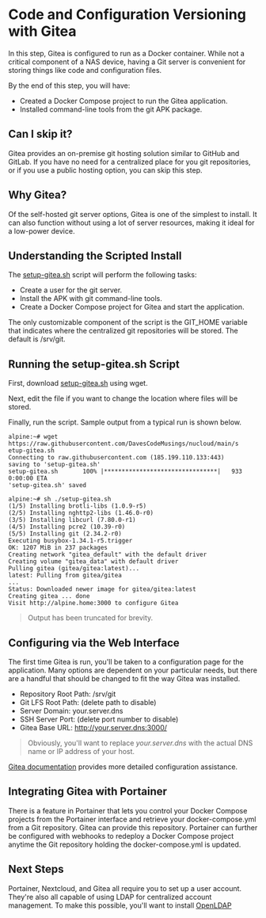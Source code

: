 # Code and Configuration Versioning with Gitea

In this step, Gitea is configured to run as a Docker container. While not a critical component of a NAS device, having a Git server is convenient for storing things like code and configuration files.

By the end of this step, you will have:
* Created a Docker Compose project to run the Gitea application.
* Installed command-line tools from the git APK package.

## Can I skip it?
Gitea provides an on-premise git hosting solution similar to GitHub and GitLab. If you have no need for a centralized place for you git repositories, or if you use a public hosting option, you can skip this step.

## Why Gitea?
Of the self-hosted git server options, Gitea is one of the simplest to install. It can also function without using a lot of server resources, making it ideal for a low-power device.

## Understanding the Scripted Install
The [setup-gitea.sh](https://raw.githubusercontent.com/DavesCodeMusings/nucloud/main/setup-gitea.sh) script will perform the following tasks:

* Create a user for the git server.
* Install the APK with git command-line tools.
* Create a Docker Compose project for Gitea and start the application.

The only customizable component of the script is the GIT_HOME variable that indicates where the centralized git repositories will be stored. The default is /srv/git.

## Running the setup-gitea.sh Script
First, download [setup-gitea.sh](https://raw.githubusercontent.com/DavesCodeMusings/nucloud/main/setup-gitea.sh) using wget.

Next, edit the file if you want to change the location where files will be stored.

Finally, run the script. Sample output from a typical run is shown below.

```
alpine:~# wget https://raw.githubusercontent.com/DavesCodeMusings/nucloud/main/s
etup-gitea.sh
Connecting to raw.githubusercontent.com (185.199.110.133:443)
saving to 'setup-gitea.sh'
setup-gitea.sh       100% |********************************|   933  0:00:00 ETA
'setup-gitea.sh' saved

alpine:~# sh ./setup-gitea.sh
(1/5) Installing brotli-libs (1.0.9-r5)
(2/5) Installing nghttp2-libs (1.46.0-r0)
(3/5) Installing libcurl (7.80.0-r1)
(4/5) Installing pcre2 (10.39-r0)
(5/5) Installing git (2.34.2-r0)
Executing busybox-1.34.1-r5.trigger
OK: 1207 MiB in 237 packages
Creating network "gitea_default" with the default driver
Creating volume "gitea_data" with default driver
Pulling gitea (gitea/gitea:latest)...
latest: Pulling from gitea/gitea
...
Status: Downloaded newer image for gitea/gitea:latest
Creating gitea ... done
Visit http://alpine.home:3000 to configure Gitea
```

>Output has been truncated for brevity.

## Configuring via the Web Interface
The first time Gitea is run, you'll be taken to a configuration page for the application. Many options are dependent on your particular needs, but there are a handful that should be changed to fit the way Gitea was installed.

* Repository Root Path: /srv/git
* Git LFS Root Path: (delete path to disable)
* Server Domain: your.server.dns
* SSH Server Port: (delete port number to disable)
* Gitea Base URL: http://your.server.dns:3000/

> Obviously, you'll want to replace _your.server.dns_ with the actual DNS name or IP address of your host.

[Gitea documentation](https://docs.gitea.io/) provides more detailed configuration assistance.

## Integrating Gitea with Portainer
There is a feature in Portainer that lets you control your Docker Compose projects from the Portainer interface and retrieve your docker-compose.yml from a Git repository. Gitea can provide this repository. Portainer can further be configured with webhooks to redeploy a Docker Compose project anytime the Git repository holding the docker-compose.yml is updated.

## Next Steps
Portainer, Nextcloud, and Gitea all require you to set up a user account. They're also all capable of using LDAP for centralized account management. To make this possible, you'll want to install [OpenLDAP](05_OpenLDAP.md)

